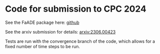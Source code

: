 # Code for submission to CPC 2024

See the FaADE package here: [github](https://github.com/Spiffmeister/FaADE.jl)

See the arxiv submission for details: [arxiv:2306.00423](https://arxiv.org/abs/2306.00423)

Tests are run with the convergence branch of the code, which allows for a fixed number of time steps to be run.
